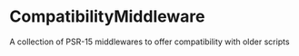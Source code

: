 # CompatibilityMiddleware
A collection of PSR-15 middlewares to offer compatibility with older scripts 
